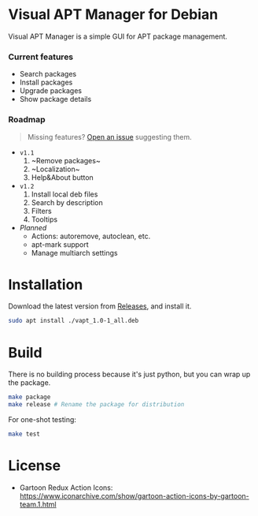 # Visual APT Manager for Debian

Visual APT Manager is a simple GUI for APT package management.

### Current features
- Search packages
- Install packages
- Upgrade packages
- Show package details

### Roadmap
> Missing features? [Open an issue](https://github.com/bruneo32/vapt/issues) suggesting them.
- `v1.1`
  1. ~Remove packages~
  2. ~Localization~
  3. Help&About button
- `v1.2`
  1. Install local deb files
  2. Search by description
  3. Filters
  4. Tooltips
- *Planned*
  - Actions: autoremove, autoclean, etc.
  - apt-mark support
  - Manage multiarch settings

# Installation
Download the latest version from [Releases](https://github.com/bruneo32/vapt/releases/latest), and install it.
```sh
sudo apt install ./vapt_1.0-1_all.deb
```

# Build
There is no building process because it's just python, but you can wrap up the package.
```sh
make package
make release # Rename the package for distribution
```

For one-shot testing:
```sh
make test
```

# License
- Gartoon Redux Action Icons: https://www.iconarchive.com/show/gartoon-action-icons-by-gartoon-team.1.html
